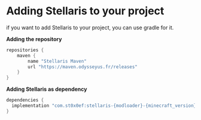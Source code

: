 # Adding Stellaris to your project

if you want to add Stellaris to your project, you can use gradle for it.

**Adding the repository**

```groovy
repositories {
    maven {
        name "Stellaris Maven"
        url "https://maven.odysseyus.fr/releases"
    }
}

```

**Adding Stellaris as dependency**

```groovy
dependencies {
  implementation "com.st0x0ef:stellaris-{modloader}-{minecraft_version}:{version}"
}
```
